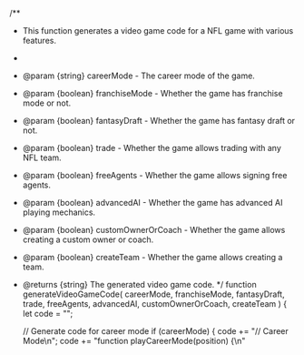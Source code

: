 /**
 * This function generates a video game code for a NFL game with various features.
 *
 * @param {string} careerMode - The career mode of the game.
 * @param {boolean} franchiseMode - Whether the game has franchise mode or not.
 * @param {boolean} fantasyDraft - Whether the game has fantasy draft or not.
 * @param {boolean} trade - Whether the game allows trading with any NFL team.
 * @param {boolean} freeAgents - Whether the game allows signing free agents.
 * @param {boolean} advancedAI - Whether the game has advanced AI playing mechanics.
 * @param {boolean} customOwnerOrCoach - Whether the game allows creating a custom owner or coach.
 * @param {boolean} createTeam - Whether the game allows creating a team.
 * @returns {string} The generated video game code.
 */
function generateVideoGameCode( 
    careerMode,
    franchiseMode,
    fantasyDraft,
    trade,
    freeAgents,
    advancedAI,
    customOwnerOrCoach,
    createTeam
 ) {
    let code = "";
 
    // Generate code for career mode
    if (careerMode) {
        code += "// Career Mode\n";
        code += "function playCareerMode(position) {\n"
       
